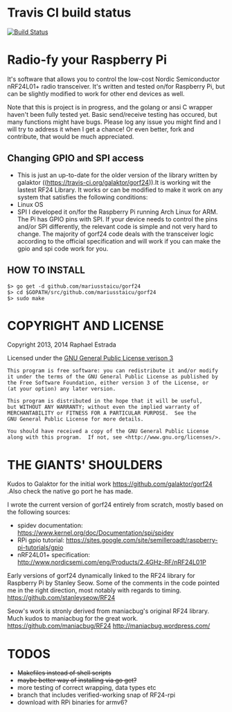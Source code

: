 # Travis CI build status
[![Build Status](https://travis-ci.org/mariusstaicu/gorf24.svg?branch=master)](https://travis-ci.org/mariusstaicu/gorf24)

# Radio-fy your Raspberry Pi
It's software that allows you to control the low-cost Nordic Semiconductor nRF24L01+ radio transceiver. It's written and tested on/for Raspberry Pi, but can be slightly modified to work for other end devices as well.

Note that this is project is in progress, and the golang or ansi C wrapper haven't been fully tested yet.
Basic send/receive testing has occured, but many functions might have bugs.
Please log any issue you might find and I will try to address it when I get a chance!
Or even better, fork and contribute, that would be much appreciated.


## Changing GPIO and SPI access
* This is just an up-to-date for the older version of the library written by galaktor ((https://travis-ci.org/galaktor/gorf24)).It is working wit the lastest RF24 Library.
It works or can be modified to make it work on any system that satisfies the following conditions:
* Linux OS
* SPI
I developed it on/for the Raspberry Pi running Arch Linux for ARM. The Pi has GPIO pins with SPI. If your device needs to control the pins and/or SPI differently, the relevant code is simple and not very hard to change. The majority of gorf24 code deals with the transceiver logic according to the official specification and will work if you can make the gpio and spi code work for you.

## HOW TO INSTALL
```
$> go get -d github.com/mariusstaicu/gorf24
$> cd $GOPATH/src/github.com/mariusstaicu/gorf24
$> sudo make
```

# COPYRIGHT AND LICENSE

Copyright 2013, 2014 Raphael Estrada

Licensed under the [GNU General Public License verison 3](http://www.gnu.org/licenses/gpl-3.0.txt "GNU GPL v3")

```
This program is free software: you can redistribute it and/or modify
it under the terms of the GNU General Public License as published by
the Free Software Foundation, either version 3 of the License, or
(at your option) any later version.

This program is distributed in the hope that it will be useful,
but WITHOUT ANY WARRANTY; without even the implied warranty of
MERCHANTABILITY or FITNESS FOR A PARTICULAR PURPOSE.  See the
GNU General Public License for more details.

You should have received a copy of the GNU General Public License
along with this program.  If not, see <http://www.gnu.org/licenses/>.
```


# THE GIANTS' SHOULDERS
Kudos to Galaktor for the initial work <https://github.com/galaktor/gorf24> .Also check the native go port he has made. 

I wrote the current version of gorf24 entirely from
scratch, mostly based on the following sources:

* spidev documentation:    <https://www.kernel.org/doc/Documentation/spi/spidev>
* RPi gpio tutorial:       <https://sites.google.com/site/semilleroadt/raspberry-pi-tutorials/gpio>
* nRF24L01+ specification: <http://www.nordicsemi.com/eng/Products/2.4GHz-RF/nRF24L01P>

Early versions of gorf24 dynamically linked to the RF24
library for Raspberry Pi by Stanley Seow. Some of the
comments in the code pointed me in the right direction,
most notably with regards to timing.
<https://github.com/stanleyseow/RF24>

Seow's work is stronly derived from maniacbug's original RF24 library.
Much kudos to maniacbug for the great work.
https://github.com/maniacbug/RF24
http://maniacbug.wordpress.com/


# TODOS
* ~~Makefiles instead of shell scripts~~
* ~~maybe better way of installing via go get?~~
* more testing of correct wrapping, data types etc
* branch that includes verified-working snap of RF24-rpi
* download with RPi binaries for armv6?


